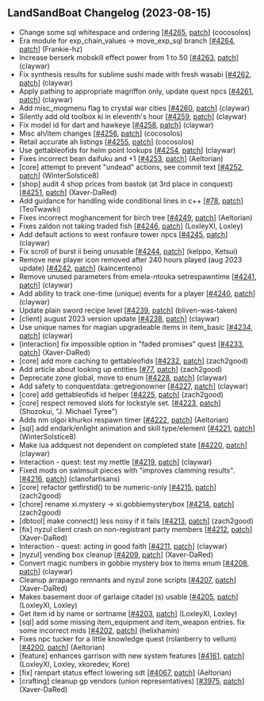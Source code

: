 ## LandSandBoat Changelog (2023-08-15)
- Change some sql whitespace and ordering [[#4265](https://github.com/LandSandBoat/server/pull/4265), [patch](https://github.com/LandSandBoat/server/pull/4265.patch)] (cocosolos)
- Era module for exp_chain_values -> move_exp_sql branch [[#4264](https://github.com/LandSandBoat/server/pull/4264), [patch](https://github.com/LandSandBoat/server/pull/4264.patch)] (Frankie-hz)
- Increase berserk mobskill effect power from 1 to 50 [[#4263](https://github.com/LandSandBoat/server/pull/4263), [patch](https://github.com/LandSandBoat/server/pull/4263.patch)] (claywar)
- Fix synthesis results for sublime sushi made with fresh wasabi [[#4262](https://github.com/LandSandBoat/server/pull/4262), [patch](https://github.com/LandSandBoat/server/pull/4262.patch)] (claywar)
- Apply pathing to appropriate magriffon only, update quest npcs [[#4261](https://github.com/LandSandBoat/server/pull/4261), [patch](https://github.com/LandSandBoat/server/pull/4261.patch)] (claywar)
- Add misc_mogmenu flag to crystal war cities [[#4260](https://github.com/LandSandBoat/server/pull/4260), [patch](https://github.com/LandSandBoat/server/pull/4260.patch)] (claywar)
- Silently add old toolbox ki in eleventh's hour [[#4259](https://github.com/LandSandBoat/server/pull/4259), [patch](https://github.com/LandSandBoat/server/pull/4259.patch)] (claywar)
- Fix model id for dart and hawkeye [[#4258](https://github.com/LandSandBoat/server/pull/4258), [patch](https://github.com/LandSandBoat/server/pull/4258.patch)] (claywar)
- Misc ah/item changes [[#4256](https://github.com/LandSandBoat/server/pull/4256), [patch](https://github.com/LandSandBoat/server/pull/4256.patch)] (cocosolos)
- Retail accurate ah listings [[#4255](https://github.com/LandSandBoat/server/pull/4255), [patch](https://github.com/LandSandBoat/server/pull/4255.patch)] (cocosolos)
- Use gettableofids for helm point lookups [[#4254](https://github.com/LandSandBoat/server/pull/4254), [patch](https://github.com/LandSandBoat/server/pull/4254.patch)] (claywar)
- Fixes incorrect bean daifuku and +1 [[#4253](https://github.com/LandSandBoat/server/pull/4253), [patch](https://github.com/LandSandBoat/server/pull/4253.patch)] (Aeltorian)
- [core] attempt to prevent "undead" actions, see commit text [[#4252](https://github.com/LandSandBoat/server/pull/4252), [patch](https://github.com/LandSandBoat/server/pull/4252.patch)] (WinterSolstice8)
- [shop] audit 4 shop prices from bastok (at 3rd place in conquest) [[#4251](https://github.com/LandSandBoat/server/pull/4251), [patch](https://github.com/LandSandBoat/server/pull/4251.patch)] (Xaver-DaRed)
- Add guidance for handling wide conditional lines in c++ [[#78](https://github.com/LandSandBoat/lsb-wiki/pull/78), [patch](https://github.com/LandSandBoat/lsb-wiki/pull/78.patch)] (TeoTwawki)
- Fixes incorrect moghancement for birch tree [[#4249](https://github.com/LandSandBoat/server/pull/4249), [patch](https://github.com/LandSandBoat/server/pull/4249.patch)] (Aeltorian)
- Fixes zaldon not taking traded fish [[#4246](https://github.com/LandSandBoat/server/pull/4246), [patch](https://github.com/LandSandBoat/server/pull/4246.patch)] (LoxleyXI, Loxley)
- Add default actions to west ronfaure tower npcs [[#4245](https://github.com/LandSandBoat/server/pull/4245), [patch](https://github.com/LandSandBoat/server/pull/4245.patch)] (claywar)
- Fix scroll of burst ii being unusable [[#4244](https://github.com/LandSandBoat/server/pull/4244), [patch](https://github.com/LandSandBoat/server/pull/4244.patch)] (kelppo, Ketsui)
- Remove new player icon removed after 240 hours played (aug 2023 update) [[#4242](https://github.com/LandSandBoat/server/pull/4242), [patch](https://github.com/LandSandBoat/server/pull/4242.patch)] (kaincenteno)
- Remove unused parameters from emela-ntouka setrespawntime [[#4241](https://github.com/LandSandBoat/server/pull/4241), [patch](https://github.com/LandSandBoat/server/pull/4241.patch)] (claywar)
- Add ability to track one-time (unique) events for a player [[#4240](https://github.com/LandSandBoat/server/pull/4240), [patch](https://github.com/LandSandBoat/server/pull/4240.patch)] (claywar)
- Update plain sword recipe level [[#4239](https://github.com/LandSandBoat/server/pull/4239), [patch](https://github.com/LandSandBoat/server/pull/4239.patch)] (bliven-was-taken)
- [client] august 2023 version update [[#4238](https://github.com/LandSandBoat/server/pull/4238), [patch](https://github.com/LandSandBoat/server/pull/4238.patch)] (claywar)
- Use unique names for magian upgradeable items in item_basic [[#4234](https://github.com/LandSandBoat/server/pull/4234), [patch](https://github.com/LandSandBoat/server/pull/4234.patch)] (claywar)
- [interaction] fix impossible option in "faded promises" quest [[#4233](https://github.com/LandSandBoat/server/pull/4233), [patch](https://github.com/LandSandBoat/server/pull/4233.patch)] (Xaver-DaRed)
- [core] add more caching to gettableofids [[#4232](https://github.com/LandSandBoat/server/pull/4232), [patch](https://github.com/LandSandBoat/server/pull/4232.patch)] (zach2good)
- Add article about looking up entities [[#77](https://github.com/LandSandBoat/lsb-wiki/pull/77), [patch](https://github.com/LandSandBoat/lsb-wiki/pull/77.patch)] (zach2good)
- Deprecate zone global, move to enum [[#4228](https://github.com/LandSandBoat/server/pull/4228), [patch](https://github.com/LandSandBoat/server/pull/4228.patch)] (claywar)
- Add safety to conquestdata::getregionowner [[#4227](https://github.com/LandSandBoat/server/pull/4227), [patch](https://github.com/LandSandBoat/server/pull/4227.patch)] (claywar)
- [core] add gettableofids id helper [[#4225](https://github.com/LandSandBoat/server/pull/4225), [patch](https://github.com/LandSandBoat/server/pull/4225.patch)] (zach2good)
- [core] respect removed slots for lockstyle set. [[#4223](https://github.com/LandSandBoat/server/pull/4223), [patch](https://github.com/LandSandBoat/server/pull/4223.patch)] (Shozokui, "J. Michael Tyree")
- Adds nm olgoi khurkoi respawn timer [[#4222](https://github.com/LandSandBoat/server/pull/4222), [patch](https://github.com/LandSandBoat/server/pull/4222.patch)] (Aeltorian)
- [sql] add endark/enlight animation and skill type/element [[#4221](https://github.com/LandSandBoat/server/pull/4221), [patch](https://github.com/LandSandBoat/server/pull/4221.patch)] (WinterSolstice8)
- Make lua addquest not dependent on completed state [[#4220](https://github.com/LandSandBoat/server/pull/4220), [patch](https://github.com/LandSandBoat/server/pull/4220.patch)] (claywar)
- Interaction - quest: test my mettle [[#4219](https://github.com/LandSandBoat/server/pull/4219), [patch](https://github.com/LandSandBoat/server/pull/4219.patch)] (claywar)
- Fixed mods on swimsuit pieces with "improves clamming results". [[#4216](https://github.com/LandSandBoat/server/pull/4216), [patch](https://github.com/LandSandBoat/server/pull/4216.patch)] (clanofartisans)
- [core] refactor getfirstid() to be numeric-only [[#4215](https://github.com/LandSandBoat/server/pull/4215), [patch](https://github.com/LandSandBoat/server/pull/4215.patch)] (zach2good)
- [chore] rename xi.mystery -> xi.gobbiemysterybox [[#4214](https://github.com/LandSandBoat/server/pull/4214), [patch](https://github.com/LandSandBoat/server/pull/4214.patch)] (zach2good)
- [dbtool] make connect() less noisy if it fails [[#4213](https://github.com/LandSandBoat/server/pull/4213), [patch](https://github.com/LandSandBoat/server/pull/4213.patch)] (zach2good)
- [fix] nyzul client crash on non-registrant party members [[#4212](https://github.com/LandSandBoat/server/pull/4212), [patch](https://github.com/LandSandBoat/server/pull/4212.patch)] (Xaver-DaRed)
- Interaction - quest: acting in good faith [[#4211](https://github.com/LandSandBoat/server/pull/4211), [patch](https://github.com/LandSandBoat/server/pull/4211.patch)] (claywar)
- [nyzul] vending box cleanup [[#4209](https://github.com/LandSandBoat/server/pull/4209), [patch](https://github.com/LandSandBoat/server/pull/4209.patch)] (Xaver-DaRed)
- Convert magic numbers in gobbie mystery box to items enum [[#4208](https://github.com/LandSandBoat/server/pull/4208), [patch](https://github.com/LandSandBoat/server/pull/4208.patch)] (claywar)
- Cleanup arrapago remnants and nyzul zone scripts [[#4207](https://github.com/LandSandBoat/server/pull/4207), [patch](https://github.com/LandSandBoat/server/pull/4207.patch)] (Xaver-DaRed)
- Makes basement door of garlaige citadel (s) usable [[#4205](https://github.com/LandSandBoat/server/pull/4205), [patch](https://github.com/LandSandBoat/server/pull/4205.patch)] (LoxleyXI, Loxley)
- Get item id by name or sortname [[#4203](https://github.com/LandSandBoat/server/pull/4203), [patch](https://github.com/LandSandBoat/server/pull/4203.patch)] (LoxleyXI, Loxley)
- [sql] add some missing item_equipment and item_weapon entries. fix some incorrect mids [[#4202](https://github.com/LandSandBoat/server/pull/4202), [patch](https://github.com/LandSandBoat/server/pull/4202.patch)] (helixhamin)
- Fixes npc tucker for a little knowledge quest (rolanberry to vellum) [[#4200](https://github.com/LandSandBoat/server/pull/4200), [patch](https://github.com/LandSandBoat/server/pull/4200.patch)] (Aeltorian)
- [feature] enhances garrison with new system features [[#4161](https://github.com/LandSandBoat/server/pull/4161), [patch](https://github.com/LandSandBoat/server/pull/4161.patch)] (LoxleyXI, Loxley, xkoredev, Kore)
- [fix] rampart status effect lowering sdt [[#4067](https://github.com/LandSandBoat/server/pull/4067), [patch](https://github.com/LandSandBoat/server/pull/4067.patch)] (Aeltorian)
- [crafting] cleanup gp vendors (union representatives) [[#3975](https://github.com/LandSandBoat/server/pull/3975), [patch](https://github.com/LandSandBoat/server/pull/3975.patch)] (Xaver-DaRed)
